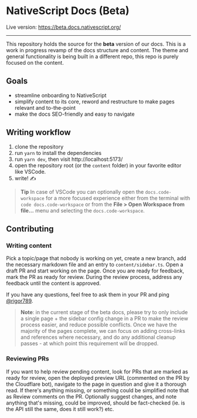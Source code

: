 # NativeScript Docs (Beta)

Live version: https://beta.docs.nativescript.org/

---

This repository holds the source for the **beta** version of our docs. This is a work in progress revamp of the docs structure and content. The theme and general functionality is being built in a different repo, this repo is purely focused on the content.

## Goals

- streamline onboarding to NativeScript
- simplify content to its core, reword and restructure to make pages relevant and to-the-point
- make the docs SEO-friendly and easy to navigate

## Writing workflow

1. clone the repository
2. run `yarn` to install the dependencies
3. run `yarn dev`, then visit http://localhost:5173/
4. open the repository root (or the `content` folder) in your favorite editor like VSCode.
5. write! ✍️

> **Tip** In case of VSCode you can optionally open the `docs.code-workspace` for a more focused experience either from the terminal with `code docs.code-workspace` or from the **File > Open Workspace from file...** menu and selecting the `docs.code-workspace`.

## Contributing

### Writing content

Pick a topic/page that nobody is working on yet, create a new branch, add the necessary markdown file and an entry to `content/sidebar.ts`.
Open a draft PR and start working on the page. Once you are ready for feedback, mark the PR as ready for review. During the review process, address any feedback until the content is approved.

If you have any questions, feel free to ask them in your PR and ping [@rigor789](https://github.com/rigor789).

> **Note**: in the current stage of the beta docs, please try to only include a single page + the sidebar config change in a PR to make the review process easier, and reduce possible conflicts. Once we have the majority of the pages complete, we can focus on adding cross-links and references where necessary, and do any additional cleanup passes - at which point this requirement will be dropped.

### Reviewing PRs

If you want to help review pending content, look for PRs that are marked as ready for review, open the deployed preview URL (commented on the PR by the Cloudflare bot), navigate to the page in question and give it a thorough read. If there's anything missing, or something could be simplified note that as Review comments on the PR. Optionally suggest changes, and note anything that's missing, could be improved, should be fact-checked (ie. is the API still the same, does it still work?) etc.
